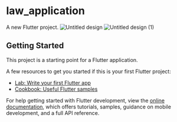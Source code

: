 # law_application

A new Flutter project.
![Untitled design](https://github.com/Amna-Yasir/law_application/assets/128790936/8267f35e-25d1-4a5f-add6-c8ec2822138e)
![Untitled design (1)](https://github.com/Amna-Yasir/law_application/assets/128790936/cfd5dc48-e30f-47f5-b67c-52594c49e44f)



## Getting Started

This project is a starting point for a Flutter application.

A few resources to get you started if this is your first Flutter project:

- [Lab: Write your first Flutter app](https://docs.flutter.dev/get-started/codelab)
- [Cookbook: Useful Flutter samples](https://docs.flutter.dev/cookbook)

For help getting started with Flutter development, view the
[online documentation](https://docs.flutter.dev/), which offers tutorials,
samples, guidance on mobile development, and a full API reference.
